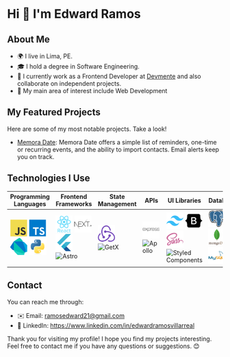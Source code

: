 # Hi 👋 I'm Edward Ramos

## About Me

- 🌍 I live in Lima, PE.
- 🎓 I hold a degree in Software Engineering.
- 💼 I currently work as a Frontend Developer at [Devmente](https://www.linkedin.com/company/devmenteio/) and also collaborate on independent projects.
- 🚀 My main area of interest include Web Development

## My Featured Projects

Here are some of my most notable projects. Take a look!

- [Memora Date](memora-date.vercel.app): Memora Date offers a simple list of reminders, one-time or recurring events, and the ability to import contacts. Email alerts keep you on track.

## Technologies I Use

| Programming Languages | Frontend Frameworks | State Management | APIs           | UI Libraries               | Databases                  | Testing         |
|-----------------------|---------------------|------------------|----------------|----------------------------|----------------------------|-----------------|
| <img src="https://github.com/devicons/devicon/blob/master/icons/javascript/javascript-original.svg" title="JavaScript" alt="JavaScript" width="40" height="40"/> <img src="https://github.com/devicons/devicon/blob/master/icons/typescript/typescript-original.svg" title="TypeScript" alt="TypeScript" width="40" height="40"/> <img src="https://github.com/devicons/devicon/blob/master/icons/dart/dart-original.svg" title="Dart" alt="Dart" width="40" height="40"/> <img src="https://github.com/devicons/devicon/blob/master/icons/python/python-original.svg" title="Python" alt="Python" width="40" height="40"/> | <img src="https://github.com/devicons/devicon/blob/master/icons/react/react-original-wordmark.svg" title="React" alt="React" width="40" height="40"/> <img src="https://github.com/devicons/devicon/blob/master/icons/nextjs/nextjs-original-wordmark.svg" title="NextJs" alt="NextJs" width="40" height="40"/> <img src="https://github.com/devicons/devicon/blob/master/icons/flutter/flutter-original.svg" title="Flutter" alt="Flutter" width="40" height="40"/> <img src="https://seeklogo.com/images/A/astro-icon-logo-44253BACEE-seeklogo.com.png" title="Astro" alt="Astro" width="40" height="40"/> | <img src="https://github.com/devicons/devicon/blob/master/icons/redux/redux-original.svg" title="Redux" alt="Redux" width="40" height="40"/> <img src="https://res.cloudinary.com/strapi/image/upload/v1621261454/logo_vgoldp.png" title="GetX" alt="GetX" width="40" height="40"/> | <img src="https://github.com/devicons/devicon/blob/master/icons/express/express-original-wordmark.svg" title="Express" alt="Express" width="40" height="40"/> <img src="https://www.svgrepo.com/show/305728/apollographql.svg" title="Apollo" alt="Apollo" width="40" height="40"/> | <img src="https://github.com/devicons/devicon/blob/master/icons/tailwindcss/tailwindcss-plain.svg" title="Tailwind" alt="Tailwind" width="40" height="40"/> <img src="https://github.com/devicons/devicon/blob/master/icons/bootstrap/bootstrap-plain.svg" title="Bootstrap" alt="Bootstrap" width="40" height="40"/> <img src="https://github.com/devicons/devicon/blob/master/icons/sass/sass-original.svg" title="Sass" alt="Sass" width="40" height="40"/> <img src="https://raw.githubusercontent.com/styled-components/brand/master/styled-components.png" title="Styled Components" alt="Styled Components" width="40" height="40"/> | <img src="https://github.com/devicons/devicon/blob/master/icons/postgresql/postgresql-original.svg" title="Postgresql" alt="Postgresql" width="40" height="40"/> <img src="https://github.com/devicons/devicon/blob/master/icons/mongodb/mongodb-original-wordmark.svg" title="MongoDb"  alt="MongoDb" width="40" height="40"/> <img src="https://github.com/devicons/devicon/blob/master/icons/mysql/mysql-original-wordmark.svg" title="MySQL"  alt="MySQL" width="40" height="40"/> | <img src="https://github.com/devicons/devicon/blob/master/icons/jest/jest-plain.svg" title="Jest"  alt="Jest" width="40" height="40"/> <img src="https://seeklogo.com/images/V/vitest-logo-9ADDA575A5-seeklogo.com.png" title="Vitest"  alt="Vitest" width="40" height="40"/> |

  
## Contact

You can reach me through:

- ✉️ Email: ramosedward21@gmail.com
- 💬 LinkedIn: https://www.linkedin.com/in/edwardramosvillarreal

Thank you for visiting my profile! I hope you find my projects interesting. Feel free to contact me if you have any questions or suggestions. 😊

